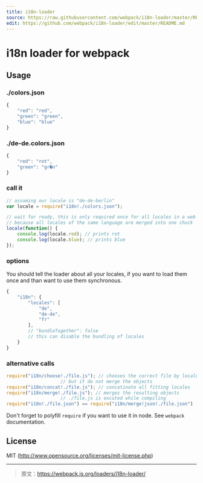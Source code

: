 ```yaml
---
title: i18n-loader
source: https://raw.githubusercontent.com/webpack/i18n-loader/master/README.md
edit: https://github.com/webpack/i18n-loader/edit/master/README.md
---
```

# i18n loader for webpack

## Usage

### ./colors.json

``` javascript
{
	"red": "red",
	"green": "green",
	"blue": "blue"
}
```

### ./de-de.colors.json

``` javascript
{
	"red": "rot",
	"green": "gr�n"
}
```

### call it

``` javascript
// assuming our locale is "de-de-berlin"
var locale = require("i18n!./colors.json");

// wait for ready, this is only required once for all locales in a web app
// because all locales of the same language are merged into one chuck
locale(function() {
	console.log(locale.red); // prints rot
	console.log(locale.blue); // prints blue
});
```

### options

You should tell the loader about all your locales, if you want to load them once
and than want to use them synchronous.

``` javascript
{
	"i18n": {
		"locales": [
			"de",
			"de-de",
			"fr"
		],
		// "bundleTogether": false
		// this can disable the bundling of locales
	}
}
```

### alternative calls

``` javascript
require("i18n/choose!./file.js"); // chooses the correct file by locale,
					// but it do not merge the objects
require("i18n/concat!./file.js"); // concatinate all fitting locales
require("i18n/merge!./file.js"); // merges the resulting objects
					// ./file.js is excuted while compiling
require("i18n!./file.json") == require("i18n/merge!json!./file.json")
```

Don't forget to polyfill `require` if you want to use it in node.
See `webpack` documentation.

## License

MIT (http://www.opensource.org/licenses/mit-license.php)

***

> 原文：https://webpack.js.org/loaders/i18n-loader/